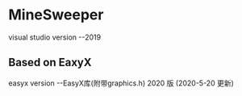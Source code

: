 # MineSweeper
 visual studio version --2019
## Based on EaxyX
 easyx version --EasyX库(附带graphics.h) 2020 版 (2020-5-20 更新)

